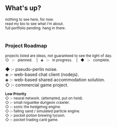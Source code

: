 ## What's up?

<sub>
nothing to see here, for now. <br>
read my bio to see what i'm about. <br>
full portfolio pending. hang in there. <br>
</sub>

<br>

### Project Roadmap

<sub>projects listed are ideas, not guaranteed to see the light of day.</sub> <br>
<sub>◇ &nbsp; :- &nbsp; planned. &nbsp;&nbsp; |&nbsp;&nbsp; ◈ &nbsp; :- &nbsp; in progress. &nbsp;&nbsp; |&nbsp;&nbsp; ◆ &nbsp; :- &nbsp; complete.</sub></span> <br>

◆ :- pseudo-perlin noise. <br>
◈ :- web-based chat client (nodejs). <br>
◈ :- web-based shared accommodation solution. <br>
◇ :- commercial game project. <br>

<sub>
<b>Low Priority</b> <br>
◇ :- neural network. (attempted, put on hold). <br>
◇ :- small roguelike dungeon crawler. <br>
◇ :- sonic the hedgehog engine. <br>
◇ :- falling sand / simulated particle engine. <br>
◇ :- pocket potion brewing tycoon. <br>
◇ :- pocket trading card game. <br>
</sub>
